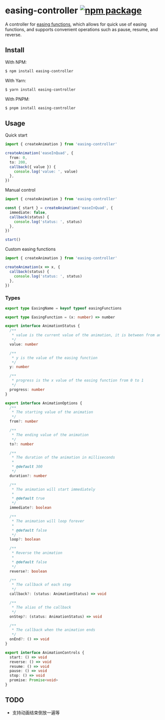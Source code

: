 # easing-controller <a href="https://npmjs.com/package/easing-controller"><img src="https://img.shields.io/npm/v/easing-controller" alt="npm package"></a>

A controller for [easing functions](https://easings.net/), which allows for quick use of easing functions, and supports convenient operations such as pause, resume, and reverse.

## Install

With NPM:

```bash
$ npm install easing-controller
```

With Yarn:

```bash
$ yarn install easing-controller
```

With PNPM:

```bash
$ pnpm install easing-controller
```

## Usage

Quick start

```ts
import { createAnimation } from 'easing-controller'

createAnimation('easeInQuad', {
  from: 0,
  to: 200,
  callback({ value }) {
    console.log('value: ', value)
  },
})
```

Manual control

```ts
import { createAnimation } from 'easing-controller'

const { start } = createAnimation('easeInQuad', {
  immediate: false,
  callback(status) {
    console.log('status: ', status)
  },
})

start()
```

Custom easing functions

```ts
import { createAnimation } from 'easing-controller'

createAnimation(x => x, {
  callback(status) {
    console.log('status: ', status)
  },
})
```

### Types

```ts
export type EasingName = keyof typeof easingFunctions

export type EasingFunction = (x: number) => number

export interface AnimationStatus {
  /**
   * value is the current value of the animation, it is between from and to
   */
  value: number

  /**
   * y is the value of the easing function
   */
  y: number

  /**
   * progress is the x value of the easing function from 0 to 1
   */
  progress: number
}

export interface AnimationOptions {
  /**
   * The starting value of the animation
   */
  from?: number

  /**
   * The ending value of the animation
   */
  to?: number

  /**
   * The duration of the animation in milliseconds
   *
   * @default 300
   */
  duration?: number

  /**
   * The animation will start immediately
   *
   * @default true
   */
  immediate?: boolean

  /**
   * The animation will loop forever
   *
   * @default false
   */
  loop?: boolean

  /**
   * Reverse the animation
   *
   * @default false
   */
  reverse?: boolean

  /**
   * The callback of each step
   */
  callback?: (status: AnimationStatus) => void

  /**
   * The alias of the callback
   */
  onStep?: (status: AnimationStatus) => void

  /**
   * The callback when the animation ends
   */
  onEnd?: () => void
}

export interface AnimationControls {
  start: () => void
  reverse: () => void
  resume: () => void
  pause: () => void
  stop: () => void
  promise: Promise<void>
}
```

## TODO

- 支持动画结束倒放一遍等
